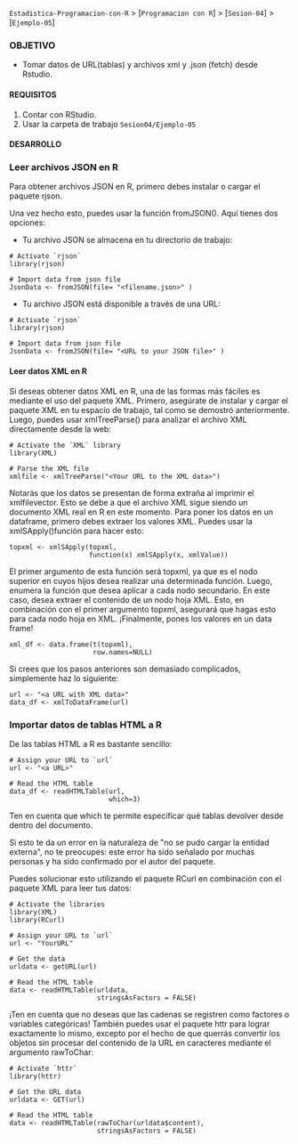 `Estadistica-Programacion-con-R` > [`Programacion con R`] > [`Sesion-04`] > [`Ejemplo-05`] 

### OBJETIVO
- Tomar datos de URL(tablas) y archivos xml y .json (fetch) desde Rstudio.

#### REQUISITOS
1. Contar con RStudio.
1. Usar la carpeta de trabajo `Sesion04/Ejemplo-05`

#### DESARROLLO

### Leer archivos JSON en R

Para obtener archivos JSON en R, primero debes instalar o cargar el paquete rjson. 

Una vez hecho esto, puedes usar la función fromJSON(). Aquí tienes dos opciones:

- Tu archivo JSON se almacena en tu directorio de trabajo:
```{r}
# Activate `rjson`
library(rjson)

# Import data from json file
JsonData <- fromJSON(file= "<filename.json>" )
````
- Tu archivo JSON está disponible a través de una URL:
```{r}
# Activate `rjson`
library(rjson)

# Import data from json file
JsonData <- fromJSON(file= "<URL to your JSON file>" )
````
#### Leer datos XML en R
Si deseas obtener datos XML en R, una de las formas más fáciles es mediante el uso del paquete XML. Primero, asegúrate de instalar y cargar el paquete XML en tu espacio de trabajo, tal como se demostró anteriormente. Luego, puedes usar xmlTreeParse() para analizar el archivo XML directamente desde la web:

```{r}
# Activate the `XML` library
library(XML)

# Parse the XML file
xmlfile <- xmlTreeParse("<Your URL to the XML data>")
```
Notarás que los datos se presentan de forma extraña al imprimir el xmlfilevector. Esto se debe a que el archivo XML sigue siendo un documento XML real en R en este momento. Para poner los datos en un dataframe, primero debes extraer los valores XML. Puedes usar la xmlSApply()función para hacer esto:

```{r}
topxml <- xmlSApply(topxml,
                    function(x) xmlSApply(x, xmlValue))
```         
El primer argumento de esta función será topxml, ya que es el nodo superior en cuyos hijos desea realizar una determinada función. Luego, enumera la función que desea aplicar a cada nodo secundario. En este caso, desea extraer el contenido de un nodo hoja XML. Esto, en combinación con el primer argumento topxml, asegurará que hagas esto para cada nodo hoja en XML.
¡Finalmente, pones los valores en un data frame!

```{r}
xml_df <- data.frame(t(topxml),
                     row.names=NULL)
````

Si crees que los pasos anteriores son demasiado complicados, simplemente haz lo siguiente:
```{r}
url <- "<a URL with XML data>"
data_df <- xmlToDataFrame(url)
````

### Importar datos de tablas HTML a R
De las tablas HTML a R es bastante sencillo:

```{r}
# Assign your URL to `url`
url <- "<a URL>"

# Read the HTML table
data_df <- readHTMLTable(url,
                         which=3)
````
Ten en cuenta que which te permite especificar qué tablas devolver desde dentro del documento.

Si esto te da un error en la naturaleza de "no se pudo cargar la entidad externa", no te preocupes: este error ha sido señalado por muchas personas y ha sido confirmado por el autor del paquete.

Puedes solucionar esto utilizando el paquete RCurl  en combinación con el paquete XML para leer tus datos:

```{r}
# Activate the libraries
library(XML)
library(RCurl)

# Assign your URL to `url`
url <- "YourURL"

# Get the data
urldata <- getURL(url)

# Read the HTML table
data <- readHTMLTable(urldata,
                      stringsAsFactors = FALSE)
````
¡Ten en cuenta que no deseas que las cadenas se registren como factores o variables categóricas! También puedes usar el paquete httr para lograr exactamente lo mismo, excepto por el hecho de que querrás convertir los objetos sin procesar del contenido de la URL en caracteres mediante el argumento rawToChar:

```{r}
# Activate `httr`
library(httr)

# Get the URL data
urldata <- GET(url)

# Read the HTML table
data <- readHTMLTable(rawToChar(urldata$content),
                      stringsAsFactors = FALSE)
````

